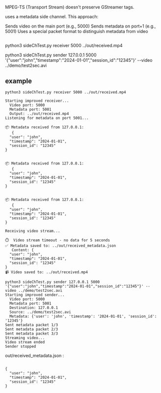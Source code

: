 

MPEG-TS (Transport Stream) doesn't preserve GStreamer tags. 


 uses a metadata side channel. This approach:

Sends video on the main port (e.g., 5000)
Sends metadata on port+1 (e.g., 5001)
Uses a special packet format to distinguish metadata from video


## 

python3 sideChTest.py receiver 5000 ../out/received.mp4


python3 sideChTest.py sender 127.0.0.1 5000 '{"user":"john","timestamp":"2024-01-01","session_id":"12345"}' --video ../demo/test2sec.avi


## example

```
python3 sideChTest.py receiver 5000 ../out/received.mp4

Starting improved receiver...
  Video port: 5000
  Metadata port: 5001
  Output: ../out/received.mp4
Listening for metadata on port 5001...

📦 Metadata received from 127.0.0.1:
   {
  "user": "john",
  "timestamp": "2024-01-01",
  "session_id": "12345"
}


📦 Metadata received from 127.0.0.1:
   {
  "user": "john",
  "timestamp": "2024-01-01",
  "session_id": "12345"
}


📦 Metadata received from 127.0.0.1:
   {
  "user": "john",
  "timestamp": "2024-01-01",
  "session_id": "12345"
}

Receiving video stream...

⏱️  Video stream timeout - no data for 5 seconds
✅ Metadata saved to: ../out/received_metadata.json
   Content: {
  "user": "john",
  "timestamp": "2024-01-01",
  "session_id": "12345"
}
📹 Video saved to: ../out/received.mp4

```

```
python3 sideChTest.py sender 127.0.0.1 5000 '{"user":"john","timestamp":"2024-01-01","session_id":"12345"}' --video ../demo/test2sec.avi
Starting improved sender...
  Video port: 5000
  Metadata port: 5001
  Destination: 127.0.0.1
  Source: ../demo/test2sec.avi
  Metadata: {'user': 'john', 'timestamp': '2024-01-01', 'session_id': '12345'}
Sent metadata packet 1/3
Sent metadata packet 2/3
Sent metadata packet 3/3
Streaming video...
Video stream ended
Sender stopped

```

out/received_metadata.json :

```

{
  "user": "john",
  "timestamp": "2024-01-01",
  "session_id": "12345"
}
```